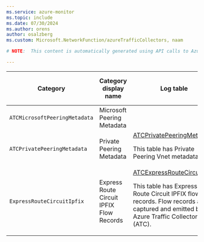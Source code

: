 ```yaml
---
ms.service: azure-monitor
ms.topic: include
ms.date: 07/30/2024
ms.author: orens
author: osalzberg
ms.custom: Microsoft.NetworkFunction/azureTrafficCollectors, naam

# NOTE:  This content is automatically generated using API calls to Azure. Any edits made on these files will be overwritten in the next run of the script. 

---
```

  
  
|Category|Category display name| Log table| [Supports basic log plan](/azure/azure-monitor/logs/basic-logs-configure?tabs=portal-1#compare-the-basic-and-analytics-log-data-plans)|[Supports ingestion-time transformation](/azure/azure-monitor/essentials/data-collection-transformations)| Example queries |Costs to export|
|---|---|---|---|---|---|---|
|`ATCMicrosoftPeeringMetadata` |Microsoft Peering Metadata ||No|No||Yes |
|`ATCPrivatePeeringMetadata` |Private Peering Metadata |[ATCPrivatePeeringMetadata](/azure/azure-monitor/reference/tables/atcprivatepeeringmetadata)<p>This table has Private Peering Vnet metadata.|No|No||Yes |
|`ExpressRouteCircuitIpfix` |Express Route Circuit IPFIX Flow Records |[ATCExpressRouteCircuitIpfix](/azure/azure-monitor/reference/tables/atcexpressroutecircuitipfix)<p>This table has Express Route Circuit IPFIX flow records. Flow records are captured and emitted by Azure Traffic Collector (ATC).|No|No||Yes |